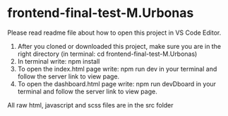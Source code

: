 # frontend-final-test-M.Urbonas
Please read readme file about how to open this project in VS Code Editor.
1. After you cloned or downloaded this project, make sure you are in the right directory (in terminal: cd frontend-final-test-M.Urbonas)  
2. In terminal write: npm install
3. To open the index.html page write: npm run dev in your terminal and follow the server link to view page.
4. To open the dashboard.html page write: npm run devDboard in your terminal and follow the server link to view page.

All raw html, javascript and scss files are in the src folder
